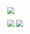 ![](https://img.shields.io/badge/Lang-C%23-green?style=for-the-badge)

![](https://github-readme-stats.vercel.app/api?username=minaLogi&show_icons=true&theme=react)
![](https://github-readme-stats.vercel.app/api/top-langs/?username=minaLogi&theme=react)
